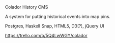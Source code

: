 Colador History CMS

A system for putting historical events into map pins.

Postgres, Haskell Snap, HTML5, D3(?), jQuery UI


https://trello.com/b/5Q4LwWGY/colador